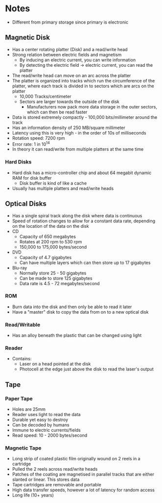 # Notes

- Different from primary storage since primary is electronic

## Magnetic Disk

- Has a center rotating platter (Disk) and a read/write head
- Strong relation between electric fields and magnetism
  - By inducing an electric current, you can write information
  - By detecting the electric field -> electric current, you can read the platter
- The read/write head can move on an arc across the platter
- The platter is organized into tracks which run the circumference of the platter, where each track is divided in to sectors which are arcs on the platter
  - 10,000 Tracks/centimeter
  - Sectors are larger towards the outside of the disk
    - Manufacturers now pack more data storage in the outer sectors, which can then be read faster
- Data is stored extremely compactly - 100,000 bits/millimeter around the track
- Has an information density of 250 MB/square millimeter
- Latency using this is very high - in the order of 10s of milliseconds
- Rotation speed: 7200 rpm
- Error rate: 1 in 10<sup>14</sup>
- In theory it can read/write from multiple platters at the same time

### Hard Disks

- Hard disk has a micro-controller chip and about 64 megabit dynamic RAM for disk buffer
  - Disk buffer is kind of like a cache
- Usually has multiple platters and read/write heads

## Optical Disks

- Has a single spiral track along the disk where data is continuous
- Speed of rotation changes to allow for a constant data rate, depending on the location of the data on the disk
- CD
  - Capacity of 650 megabytes
  - Rotates at 200 rpm to 530 rpm
  - 150,000 to 175,000 bytes/second
- DVD
  - Capacity of 4.7 gigabytes
  - Can have multiple layers which can then store up to 17 gigabytes
- Blu-ray
  - Normally store 25 - 50 gigabytes
  - Can be made to store 125 gigabytes
  - Data rate is 4.5 - 72 megabytes/second

### ROM

- Burn data into the disk and then only be able to read it later
- Have a "master" disk to copy the data from on to a new optical disk

### Read/Writable

- Has an alloy beneath the plastic that can be changed using light

### Reader

- Contains:
  - Laser on a head pointed at the disk
  - Photocell at the edge just above the disk to read the laser's output

## Tape

### Paper Tape

- Holes are 25mm
- Reader uses light to read the data
- Durable yet easy to destroy
- Can be decoded by humans
- Immune to electric currents/fields
- Read speed: 10 - 2000 bytes/second

### Magnetic Tape

- Long strip of coated plastic film originally wound on 2 reels in a cartridge
- Pulled the 2 reels across read/write heads
- Patches of the coating are magnetised in parallel tracks that are either slanted or linear. This stores data
- Tape cartridges are removable and portable
- High data transfer speeds, however a lot of latency for random access
- Long life (10+ years)
